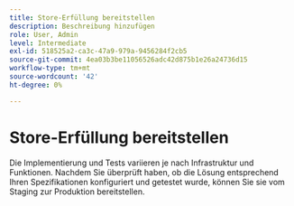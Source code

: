 ```yaml
---
title: Store-Erfüllung bereitstellen
description: Beschreibung hinzufügen
role: User, Admin
level: Intermediate
exl-id: 518525a2-ca3c-47a9-979a-9456284f2cb5
source-git-commit: 4ea03b3be11056526adc42d875b1e26a24736d15
workflow-type: tm+mt
source-wordcount: '42'
ht-degree: 0%

---
```


# Store-Erfüllung bereitstellen

Die Implementierung und Tests variieren je nach Infrastruktur und Funktionen. Nachdem Sie überprüft haben, ob die Lösung entsprechend Ihren Spezifikationen konfiguriert und getestet wurde, können Sie sie vom Staging zur Produktion bereitstellen.

